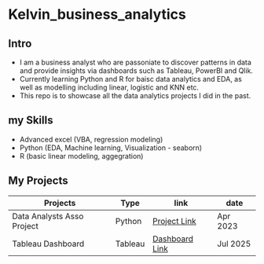 # Kelvin_business_analytics

## Intro
* I am a business analyst who are passoniate to discover patterns in data and provide insights via dashboards such as Tableau, PowerBI and Qlik.
* Currently learning Python and R for baisc data analytics and EDA, as well as modelling including linear, logistic and KNN etc.
* This repo is to showcase all the data analytics projects I did in the past.

## my Skills
* Advanced excel (VBA, regression modeling)
* Python (EDA, Machine learning, Visualization - seaborn)
* R (basic linear modeling, aggegration)

## My Projects
| Projects | Type | link | date |
|---|---|---|---|
|Data Analysts Asso Project|Python|[Project Link](https://github.com/kelvincsw/Kelvin_business_analytics/blob/main/python001.ipynb)|Apr 2023|
|Tableau Dashboard|Tableau|[Dashboard Link](https://public.tableau.com/views/Fastfoodcodashboard/productxmap?:language=en-US&:sid=&:redirect=auth&:display_count=n&:origin=viz_share_link)|Jul 2025|
